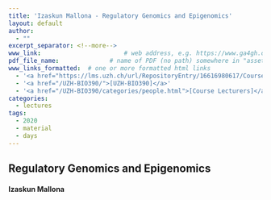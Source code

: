 ```yaml
---
title: 'Izaskun Mallona - Regulatory Genomics and Epigenomics'
layout: default
author:
  - ""
excerpt_separator: <!--more-->
www_link: 						# web address, e.g. https://www.ga4gh.org; auto-linked
pdf_file_name: 				# name of PDF (no path) somewhere in "assets"; auto-linked
www_links_formatted:  # one or more formatted html links
  - '<a href="https://lms.uzh.ch/url/RepositoryEntry/16616980617/CourseNode/85421310449426/path%3D~~2019%2D10%2D15%5F%5F%5FIzaskun%2DMallona%5F%5FRegulatory%5FGenomics%5FAnd%5FEpigenomics%5F%5FUZH%2DBIO390%2DHS19%2Epdf/0">[2019 Lecture Slides]</a> (in OLAT)'
  - '<a href="/UZH-BIO390/">[UZH-BIO390]</a>'
  - '<a href="/UZH-BIO390/categories/people.html">[Course Lecturers]</a>'
categories:
  - lectures
tags:
  - 2020
  - material
  - days
---
```


## Regulatory Genomics and Epigenomics
#### Izaskun Mallona

<!--more-->
